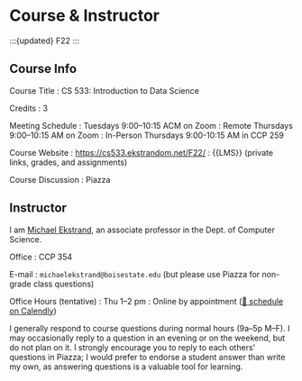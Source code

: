 # Course & Instructor

:::{updated} F22
:::

## Course Info

Course Title
:   CS 533: Introduction to Data Science

Credits
:   3

Meeting Schedule
:   Tuesdays 9:00–10:15 ACM on Zoom
:   Remote Thursdays 9:00–10:15 AM on Zoom
:   In-Person Thursdays 9:00-10:15 AM in CCP 259

Course Website
:   <https://cs533.ekstrandom.net/F22/>
:   {{LMS}} (private links, grades, and assignments)

Course Discussion
:   Piazza

## Instructor

I am [Michael Ekstrand](https://md.ekstrandom.net), an associate professor in the Dept. of Computer
Science.

Office
:   CCP 354

E-mail
:   `michaelekstrand@boisestate.edu` (but please use Piazza for non-grade class questions)

Office Hours (tentative)
:   Thu 1–2 pm
:   Online by appointment ([📅 schedule on Calendly](https://calendly.com/mdekstrand))

I generally respond to course questions during normal hours (9a–5p M–F).
I may occasionally reply to a question in an evening or on the weekend, but do not plan on it.
I strongly encourage you to reply to each others' questions in Piazza; I would prefer to endorse a student answer than write my own, as answering questions is a valuable tool for learning.
